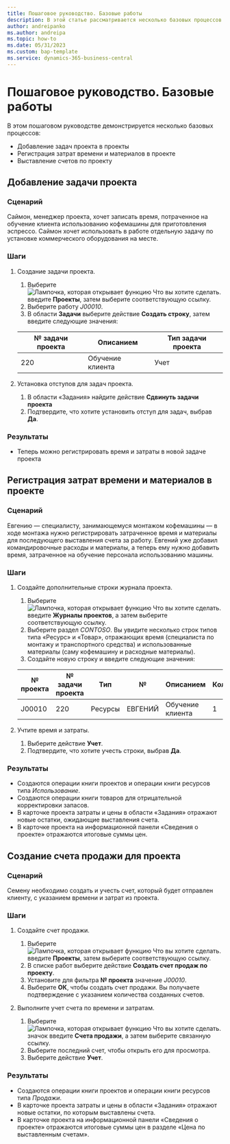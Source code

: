 ```yaml
---
title: Пошаговое руководство. Базовые работы
description: В этой статье рассматривается несколько базовых процессов в управлении проектов.
author: andreipanko
ms.author: andreipa
ms.topic: how-to
ms.date: 05/31/2023
ms.custom: bap-template
ms.service: dynamics-365-business-central
---
```

# <a name="walkthrough-of-basic-jobs"></a>Пошаговое руководство. Базовые работы

В этом пошаговом руководстве демонстрируется несколько базовых процессов:

- Добавление задач проекта в проекты
- Регистрация затрат времени и материалов в проекте
- Выставление счетов по проекту

## <a name="adding-a-project-task"></a>Добавление задачи проекта

### <a name="scenario"></a>Сценарий

Саймон, менеджер проекта, хочет записать время, потраченное на обучение клиента использованию кофемашины для приготовления эспрессо. Саймон хочет использовать в работе отдельную задачу по установке коммерческого оборудования на месте.

### <a name="steps"></a>Шаги

1. Создание задачи проекта.

    1. Выберите ![Лампочка, которая открывает функцию Что вы хотите сделать.](../../media/ui-search/search_small.png "Что вы хотите сделать") введите **Проекты**, затем выберите соответствующую ссылку.  
    2. Выберите работу *J00010*.
    3. В области **Задачи** выберите действие **Создать строку**, затем введите следующие значения:
 
    |№ задачи проекта|Описанием|Тип задачи проекта|
    |------------|-----------|-------------|  
    |220|Обучение клиента|Учет|

2. Установка отступов для задач проекта.
   1. В области «Задания» найдите действие **Сдвинуть задачи проекта**
   2. Подтвердите, что хотите установить отступ для задач, выбрав **Да**.

### <a name="results"></a>Результаты

 - Теперь можно регистрировать время и затраты в новой задаче проекта

## <a name="record-time-and-material-expenses-to-a-project"></a>Регистрация затрат времени и материалов в проекте

### <a name="scenario-1"></a>Сценарий

Евгению — специалисту, занимающемуся монтажом кофемашины — в ходе монтажа нужно регистрировать затраченное время и материалы для последующего выставления счета за работу. Евгений уже добавил командировочные расходы и материалы, а теперь ему нужно добавить время, затраченное на обучение персонала использованию машины.

### <a name="steps-1"></a>Шаги

1. Создайте дополнительные строки журнала проекта.

    1. Выберите ![Лампочка, которая открывает функцию Что вы хотите сделать.](../../media/ui-search/search_small.png "Что вы хотите сделать") введите **Журналы проектов**, а затем выберите соответствующую ссылку.  
    2. Выберите раздел *CONTOSO*. Вы увидите несколько строк типов типа «Ресурс» и «Товар», отражающих время (специалиста по монтажу и транспортного средства) и использованные материалы (саму кофемашину и расходные материалы).
    3. Создайте новую строку и введите следующие значения:
 
    |№ проекта|№ задачи проекта|Тип|№|Описанием|Количество|
    |-------|------------|----|---|-----------|--------|  
    |J00010|220|Ресурсы|ЕВГЕНИЙ|Обучение клиента|1|

2. Учтите время и затраты.
   1. Выберите действие **Учет**.
   2. Подтвердите, что хотите учесть строки, выбрав **Да**.

### <a name="results-1"></a>Результаты

- Создаются операции книги проектов и операции книги ресурсов типа *Использование*.
- Создаются операции книги товаров для отрицательной корректировки запасов.
- В карточке проекта затраты и цены в области «Задания» отражают новые остатки, ожидающие выставления счета.
- В карточке проекта на информационной панели «Сведения о проекте» отражаются итоговые суммы цен.

## <a name="creating-a-sales-invoice-for-a-project"></a>Создание счета продажи для проекта

### <a name="scenario-2"></a>Сценарий

Семену необходимо создать и учесть счет, который будет отправлен клиенту, с указанием времени и затрат из проекта.

### <a name="steps-2"></a>Шаги

1. Создайте счет продажи.

    1. Выберите ![Лампочка, которая открывает функцию Что вы хотите сделать.](../../media/ui-search/search_small.png "Что вы хотите сделать") введите **Проекты**, затем выберите соответствующую ссылку.  
    2. В списке работ выберите действие **Создать счет продаж по проекту**.
    3. Установите для фильтра **№ проекта** значение *J00010*.
    4. Выберите **ОК**, чтобы создать счет продажи. Вы получаете подтверждение с указанием количества созданных счетов.

2. Выполните учет счета по времени и затратам.

   1. Выберите ![Лампочка, которая открывает функцию Что вы хотите сделать.](../../media/ui-search/search_small.png "Что вы хотите сделать") значок введите **Счета продажи**, а затем выберите связанную ссылку.  
   2. Выберите последний счет, чтобы открыть его для просмотра.
   3. Выберите действие **Учет**.

### <a name="results-2"></a>Результаты

- Создаются операции книги проектов и операции книги ресурсов типа *Продажи*.
- В карточке проекта затраты и цены в области «Задания» отражают новые остатки, по которым выставлены счета.
- В карточке проекта на информационной панели «Сведения о проекте» отражаются итоговые суммы цен в разделе «Цена по выставленным счетам».

